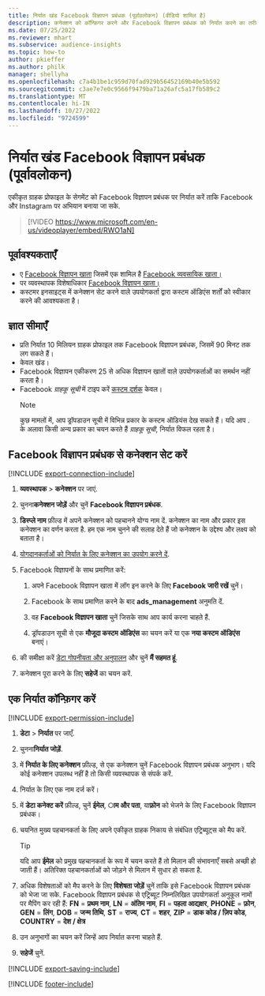 ```yaml
---
title: निर्यात खंड Facebook विज्ञापन प्रबंधक (पूर्वावलोकन) (वीडियो शामिल है)
description: कनेक्शन को कॉन्फ़िगर करने और Facebook विज्ञापन प्रबंधक को निर्यात करने का तरीका जानें.
ms.date: 07/25/2022
ms.reviewer: mhart
ms.subservice: audience-insights
ms.topic: how-to
author: pkieffer
ms.author: philk
manager: shellyha
ms.openlocfilehash: c7a4b1be1c959d70fad929b56452169b40e5b592
ms.sourcegitcommit: c3ae7e7e0c9566f9479ba71a26afc5a17fb589c2
ms.translationtype: MT
ms.contentlocale: hi-IN
ms.lasthandoff: 10/27/2022
ms.locfileid: "9724599"
---
```

# <a name="export-segments-to-facebook-ads-manager-preview"></a>निर्यात खंड Facebook विज्ञापन प्रबंधक (पूर्वावलोकन)

एकीकृत ग्राहक प्रोफाइल के सेगमेंट को Facebook विज्ञापन प्रबंधक पर निर्यात करें ताकि Facebook और Instagram पर अभियान बनाया जा सके.

> [!VIDEO https://www.microsoft.com/en-us/videoplayer/embed/RWO1aN]

## <a name="prerequisites"></a>पूर्वावश्यकताएँ

- ए [Facebook विज्ञापन खाता](https://www.facebook.com/business/learn/lessons/step-by-step-ads-manager-account) जिसमें एक शामिल है [Facebook व्यवसायिक खाता।](https://business.facebook.com/)
- पर व्यवस्थापक विशेषाधिकार [Facebook विज्ञापन खाता।](https://www.facebook.com/business/learn/lessons/step-by-step-ads-manager-account)
- कस्टमर इनसाइट्स में कनेक्शन सेट करने वाले उपयोगकर्ता द्वारा कस्टम ऑडिएंस शर्तों को स्वीकार करने की आवश्यकता है।

## <a name="known-limitations"></a>ज्ञात सीमाएँ

- प्रति निर्यात 10 मिलियन ग्राहक प्रोफाइल तक Facebook विज्ञापन प्रबंधक, जिसमें 90 मिनट तक लग सकते हैं।
- केवल खंड।
- Facebook विज्ञापन एकीकरण 25 से अधिक विज्ञापन खातों वाले उपयोगकर्ताओं का समर्थन नहीं करता है।
- Facebook *ग्राहकू सूची* में टाइप करें [कस्टम दर्शक](https://www.facebook.com/business/help/744354708981227?id=2469097953376494) केवल।
  > [!NOTE]
  > कुछ मामलों में, आप ड्रॉपडाउन सूची में विभिन्न प्रकार के कस्टम ऑडियंस देख सकते हैं। यदि आप . के अलावा किसी अन्य प्रकार का चयन करते हैं *ग्राहकू सूची*, निर्यात विफल रहता है।

## <a name="set-up-connection-to-facebook-ads-manager"></a>Facebook विज्ञापन प्रबंधक से कनेक्शन सेट करें

[!INCLUDE [export-connection-include](includes/export-connection-admn.md)]

1. **व्यवस्थापक** > **कनेक्शन** पर जाएं.

1. चुनना**कनेक्शन जोड़ें** और चुनें **Facebook विज्ञापन प्रबंधक**.

1. **डिस्प्ले नाम** फ़ील्ड में अपने कनेक्शन को पहचानने योग्य नाम दें. कनेक्शन का नाम और प्रकार इस कनेक्शन का वर्णन करता है. हम एक नाम चुनने की सलाह देते हैं जो कनेक्शन के उद्देश्य और लक्ष्य को बताता है।

1. [योगदानकर्ताओं को निर्यात के लिए कनेक्शन का उपयोग करने दें](connections.md#allow-contributors-to-use-a-connection-for-exports).

1. Facebook विज्ञापनों के साथ प्रमाणित करें:

   1. अपने Facebook विज्ञापन खाता में लॉग इन करने के लिए **Facebook जारी रखें** चुनें।

   1. Facebook के साथ प्रमाणित करने के बाद **ads_management** अनुमति दें.

   1. वह **Facebook विज्ञापन खाता** चुनें जिसके साथ आप कार्य करना चाहते हैं.

   1. ड्रॉपडाउन सूची से एक **मौजूदा कस्टम ऑडिएंस** का चयन करें या एक **नया कस्टम ऑडिएंस** बनाएं।

1. की समीक्षा करें [डेटा गोपनीयता और अनुपालन](connections.md#data-privacy-and-compliance) और चुनें **मैं सहमत हूं**.

1. कनेक्शन पूरा करने के लिए **सहेजें** का चयन करें.

## <a name="configure-an-export"></a>एक निर्यात कॉन्फ़िगर करें

[!INCLUDE [export-permission-include](includes/export-permission.md)]

1. **डेटा** > **निर्यात** पर जाएँ.

1. चुनना**निर्यात जोड़ें**.

1. में **निर्यात के लिए कनेक्शन** फ़ील्ड, से एक कनेक्शन चुनें Facebook विज्ञापन प्रबंधक अनुभाग। यदि कोई कनेक्शन उपलब्ध नहीं है तो किसी व्यवस्थापक से संपर्क करें.

1. निर्यात के लिए एक नाम दर्ज करें।

1. में **डेटा कनेक्ट करें** फ़ील्ड, चुनें **ईमेल**, **ाम और पता**, या**फ़ोन** को भेजने के लिए Facebook विज्ञापन प्रबंधक।

1. चयनित मुख्य पहचानकर्ता के लिए अपने एकीकृत ग्राहक निकाय से संबंधित एट्रिब्यूट्स को मैप करें.
   > [!TIP]
   > यदि आप **ईमेल** को प्रमुख पहचानकर्ता के रूप में चयन करते हैं तो मिलान की संभावनाएँ सबसे अच्छी हो जाती हैं। अतिरिक्त पहचानकर्ताओं को जोड़ने से मिलान में सुधार हो सकता है.

1. अधिक विशेषताओं को मैप करने के लिए **विशेषता जोड़ें** चुनें ताकि इसे Facebook विज्ञापन प्रबंधक को भेजा जा सके. Facebook विज्ञापन प्रबंधक से एट्रिब्यूट निम्नलिखित उपयोगकर्ता अनुकूल नामों पर मैपिंग कर रही हैं: **FN** = **प्रथम नाम**, **LN** = **अंतिम नाम**, **FI** = **पहला आद्यक्षर**, **PHONE** = **फ़ोन**, **GEN** = **लिंग**, **DOB** = **जन्म तिथि**, **ST** = **राज्य**, **CT** = **शहर**, **ZIP** = **डाक कोड / ज़िप कोड**, **COUNTRY** = **देश / क्षेत्र**

1. उन अनुभागों का चयन करें जिन्हें आप निर्यात करना चाहते हैं.

1. **सहेजें** चुनें.

[!INCLUDE [export-saving-include](includes/export-saving.md)]

[!INCLUDE [footer-include](includes/footer-banner.md)]
